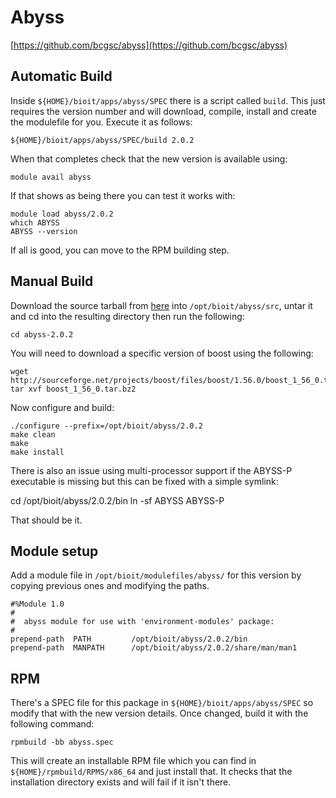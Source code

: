 # Abyss

[https://github.com/bcgsc/abyss](https://github.com/bcgsc/abyss)

## Automatic Build

Inside `${HOME}/bioit/apps/abyss/SPEC` there is a script called `build`. This just requires the version number and will download, compile, install and create the modulefile for you. Execute it as follows:

    ${HOME}/bioit/apps/abyss/SPEC/build 2.0.2

When that completes check that the new version is available using:

    module avail abyss

If that shows as being there you can test it works with:

    module load abyss/2.0.2
    which ABYSS
    ABYSS --version

If all is good, you can move to the RPM building step.

## Manual Build

Download the source tarball from [here](https://github.com/bcgsc/abyss/releases/download/2.0.2/abyss-2.0.2.tar.gz) into `/opt/bioit/abyss/src`, untar it and cd into the resulting directory then run the following:

    cd abyss-2.0.2

You will need to download a specific version of boost using the following:

    wget http://sourceforge.net/projects/boost/files/boost/1.56.0/boost_1_56_0.tar.bz2
    tar xvf boost_1_56_0.tar.bz2

Now configure and build:

    ./configure --prefix=/opt/bioit/abyss/2.0.2
    make clean
    make
    make install

There is also an issue using multi-processor support if the ABYSS-P executable is missing but this can be fixed with a simple symlink:

   cd /opt/bioit/abyss/2.0.2/bin
   ln -sf ABYSS ABYSS-P

That should be it.

## Module setup

Add a module file in `/opt/bioit/modulefiles/abyss/` for this version by copying previous ones and modifying the paths.

    #%Module 1.0
    #
    #  abyss module for use with 'environment-modules' package:
    #
    prepend-path  PATH         /opt/bioit/abyss/2.0.2/bin
    prepend-path  MANPATH      /opt/bioit/abyss/2.0.2/share/man/man1

## RPM

There's a SPEC file for this package in `${HOME}/bioit/apps/abyss/SPEC` so modify that with the new version details. Once changed, build it with the following command:

    rpmbuild -bb abyss.spec

This will create an installable RPM file which you can find in `${HOME}/rpmbuild/RPMS/x86_64` and just install that. It checks that the installation directory exists and will fail if it isn't there.
